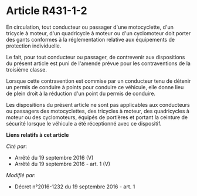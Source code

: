 # Article R431-1-2

En circulation, tout conducteur ou passager d'une motocyclette, d'un tricycle à moteur, d'un quadricycle à moteur ou d'un
cyclomoteur doit porter des gants conformes à la réglementation relative aux équipements de protection individuelle. 

Le fait, pour tout conducteur ou passager, de contrevenir aux dispositions du présent article est puni de l'amende prévue
pour les contraventions de la troisième classe. 

Lorsque cette contravention est commise par un conducteur tenu de détenir un permis de conduire à points pour conduire ce
véhicule, elle donne lieu de plein droit à la réduction d'un point du permis de conduire. 

Les dispositions du présent article ne sont pas applicables aux conducteurs ou passagers des motocyclettes, des tricycles à
moteur, des quadricycles à moteur ou des cyclomoteurs, équipés de portières et portant la ceinture de sécurité lorsque le
véhicule a été réceptionné avec ce dispositif.

**Liens relatifs à cet article**

_Cité par_:

  - Arrêté du 19 septembre 2016 (V)
  - Arrêté du 19 septembre 2016 - art. 1 (V)

_Modifié par_:

  - Décret n°2016-1232 du 19 septembre 2016 - art. 1
